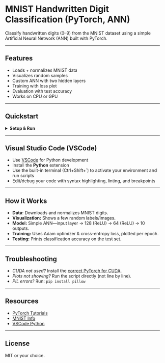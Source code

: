 # MNIST Handwritten Digit Classification (PyTorch, ANN)

Classify handwritten digits (0–9) from the MNIST dataset using a simple Artificial Neural Network (ANN) built with PyTorch.

---

## Features

- Loads + normalizes MNIST data
- Visualizes random samples
- Custom ANN with two hidden layers
- Training with loss plot
- Evaluation with test accuracy
- Works on CPU or GPU

---

## Quickstart

<details>
<summary><strong>Setup & Run</strong></summary>

1. **Clone & Enter Project**
    ```sh
    git clone https://github.com/YOURUSER/YOURREPONAME.git
    cd YOURREPONAME
    ```

2. **(Optional) Create virtual environment**
    ```sh
    python -m venv venv
    # Activate (Windows)
    venv\Scripts\activate
    # Activate (macOS/Linux)
    source venv/bin/activate
    ```

3. **Install dependencies**
    ```sh
    pip install torch torchvision matplotlib
    ```

4. **Run the script**
    ```sh
    python mnist_ann.py
    ```

</details>

---

## Visual Studio Code (VSCode)

- Use [VSCode](https://code.visualstudio.com/) for Python development
- Install the **Python** extension
- Use the built-in terminal (Ctrl+Shift+`) to activate your environment and run scripts
- Edit/debug your code with syntax highlighting, linting, and breakpoints

---

## How it Works

- **Data:** Downloads and normalizes MNIST digits.
- **Visualization:** Shows a few random labels/images.
- **Model:** Simple ANN—input layer → 128 (ReLU) → 64 (ReLU) → 10 outputs.
- **Training:** Uses Adam optimizer & cross-entropy loss, plotted per epoch.
- **Testing:** Prints classification accuracy on the test set.

---

## Troubleshooting

- *CUDA not used?* Install the [correct PyTorch for CUDA](https://pytorch.org/get-started/locally/).
- *Plots not showing?* Run the script directly (not line by line).
- *PIL errors?* Run: `pip install pillow`

---

## Resources

- [PyTorch Tutorials](https://pytorch.org/tutorials/)
- [MNIST Info](http://yann.lecun.com/exdb/mnist/)
- [VSCode Python](https://code.visualstudio.com/docs/python/python-tutorial)

---

## License

MIT or your choice.
